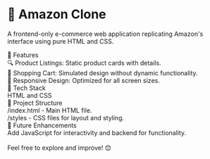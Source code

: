 # 🛒 Amazon Clone
A frontend-only e-commerce web application replicating Amazon's interface using pure HTML and CSS.

🌟 Features
<br>
🔍 Product Listings: Static product cards with details.
<br>
🛒 Shopping Cart: Simulated design without dynamic functionality.
<br>
📱 Responsive Design: Optimized for all screen sizes.
<br>
🚀 Tech Stack
<br>
HTML and CSS
<br>
📂 Project Structure
<br>
/index.html - Main HTML file.
<br>
/styles - CSS files for layout and styling.
<br>
🎯 Future Enhancements
<br>
Add JavaScript for interactivity and backend for functionality.
<br>
<br>
Feel free to explore and improve! 😊
